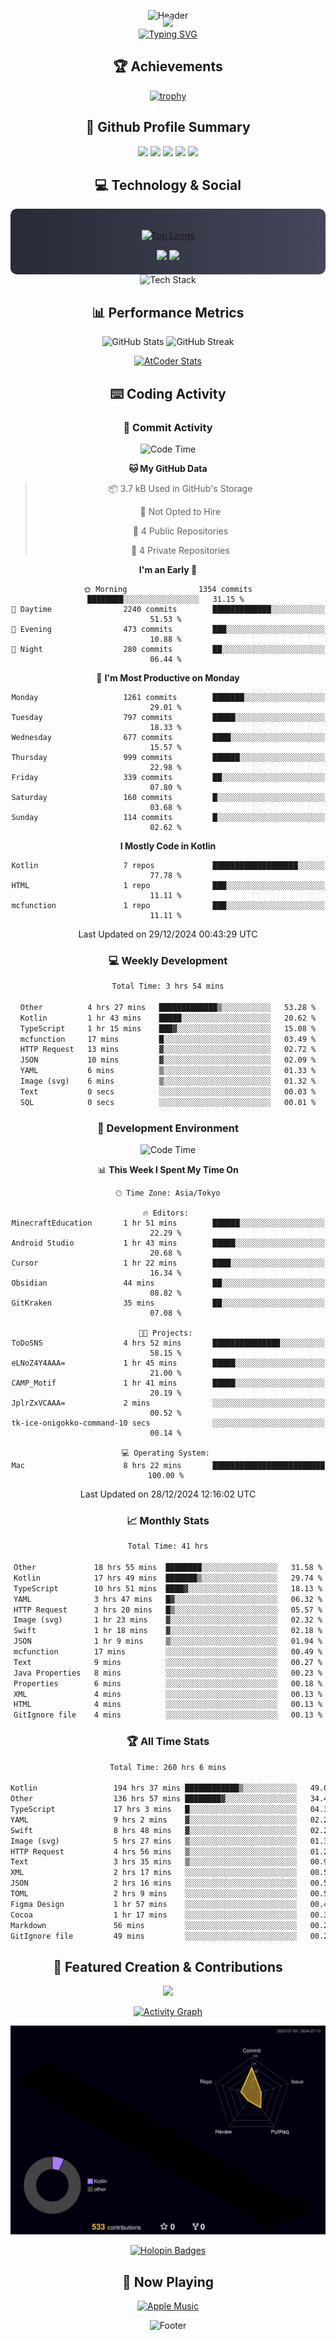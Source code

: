 <div align="center">
  
![Header](https://capsule-render.vercel.app/api?type=waving&color=gradient&customColorList=12&height=300&section=header&text=Welcome%20to%20Batapii's%20Universe&fontSize=50&animation=fadeIn&fontAlignY=40&desc=Android%20Developer%20|%20Kotlin%20LOVE%20)

<div style="margin-top: -20px;">
  <img src="https://readme-typing-svg.herokuapp.com/?lines=Crafting+Android+Experiences;Building+Tomorrow's+Apps+Today;Always+Learning,+Always+Growing&font=Fira%20Code&center=true&width=440&height=45&color=f75c7e&vCenter=true&size=22&pause=1000">
</div>

<a href="https://git.io/typing-svg">
  <img src="https://readme-typing-svg.demolab.com?font=Fira+Code&weight=600&size=28&duration=4000&pause=1000&center=true&vCenter=true&width=800&lines=Hey+there!+I'm+Batapii+%F0%9F%91%8B;Android+Developer+from+Japan+%F0%9F%87%AF%F0%9F%87%B5" alt="Typing SVG" />
</a>

## 🏆 Achievements

[![trophy](https://github-profile-trophy.vercel.app/?username=batapii&theme=onestar&no-frame=true&no-bg=true&column=8&rank=SECRET,SSS,SS,S,AAA,AA,A,B,C,?&margin-w=10&margin-h=10)](https://github.com/ryo-ma/github-profile-trophy)

## 🎯 Github Profile Summary

<div align="center">
  <img src="http://github-profile-summary-cards.vercel.app/api/cards/profile-details?username=batapii&theme=radical" />
  <img src="http://github-profile-summary-cards.vercel.app/api/cards/repos-per-language?username=batapii&theme=radical" />
  <img src="http://github-profile-summary-cards.vercel.app/api/cards/most-commit-language?username=batapii&theme=radical" />
  <img src="http://github-profile-summary-cards.vercel.app/api/cards/stats?username=batapii&theme=radical" />
  <img src="http://github-profile-summary-cards.vercel.app/api/cards/productive-time?username=batapii&theme=radical" />
</div>

## 💻 Technology & Social

<div align="center" style="background: linear-gradient(to right, #282A36, #44475A); padding: 20px; border-radius: 10px;">

[![Top Langs](https://github-readme-stats.vercel.app/api/top-langs/?username=batapii
)](https://github.com/anuraghazra/github-readme-stats)

<div style="margin-top: 15px">
<a href="https://github.com/batapii"><img src="https://img.shields.io/github/followers/batapii?style=for-the-badge&logo=github&label=Follow&color=ff6e96&labelColor=282A36"/></a>
<a href="https://twitter.com/batapii3939"><img src="https://img.shields.io/twitter/follow/batapii?style=for-the-badge&logo=twitter&color=1DA1F2&labelColor=282A36&label= Twitter"/></a>
</div>

</div>

<div align="center">
<img src="https://github-readme-tech-stack.vercel.app/api/cards?title=Tech+Stack&align=center&titleAlign=center&fontSize=20&lineHeight=10&lineCount=4&theme=github_dark&width=800&bg=%230D1117&badge=%23161B22&border=%2321262D&titleColor=%2358A6FF&line1=kotlin%2Ckotlin%2C0095D5%3Bandroid%2Candroid%2C00ff00%3Bjetpackcompose%2Cjetpack%2C4285F4%3B&line2=swift%2Cswift%2CFA7343%3Bfirebase%2Cfirebase%2CFFCA28%3Bgithub%2Cgithub%2C181717%3B&line3=typescript%2Ctypescript%2C3178C6%3Bgraphql%2Cgraphql%2CE10098%3Bsupabase%2Csupabase%2C3FCF8E%3B&line4=gradle%2Cgradle%2C02303A%3Bgitkraken%2Cgitkraken%2C179287%3Bpostman%2Cpostman%2CFF6C37%3B" alt="Tech Stack" />
</div>



## 📊 Performance Metrics

<div align="center">

![GitHub Stats](https://github-readme-stats.vercel.app/api?username=batapii&show_icons=true&theme=radical&hide_border=true&bg_color=0D1117)
![GitHub Streak](https://github-readme-streak-stats.herokuapp.com/?user=batapii&theme=radical&hide_border=true&background=0D1117)

[![AtCoder Stats](https://atcoder-readme-stats.vercel.app/stats/batapii3939?theme=dark&show_history=5&width=495)](https://github.com/iwbc-mzk/atcoder-readme-stats)

</div>

## ⌨️ Coding Activity

### 🌟 Commit Activity
<!--START_SECTION:commit-stats-->
![Code Time](http://img.shields.io/badge/Code%20Time-397%20hrs%203%20mins-blue)

**🐱 My GitHub Data** 

> 📦 3.7 kB Used in GitHub's Storage 
 > 
> 🚫 Not Opted to Hire
 > 
> 📜 4 Public Repositories 
 > 
> 🔑 4 Private Repositories 
 > 
**I'm an Early 🐤** 

```text
🌞 Morning                1354 commits        ████████░░░░░░░░░░░░░░░░░   31.15 % 
🌆 Daytime                2240 commits        █████████████░░░░░░░░░░░░   51.53 % 
🌃 Evening                473 commits         ███░░░░░░░░░░░░░░░░░░░░░░   10.88 % 
🌙 Night                  280 commits         ██░░░░░░░░░░░░░░░░░░░░░░░   06.44 % 
```
📅 **I'm Most Productive on Monday** 

```text
Monday                   1261 commits        ███████░░░░░░░░░░░░░░░░░░   29.01 % 
Tuesday                  797 commits         █████░░░░░░░░░░░░░░░░░░░░   18.33 % 
Wednesday                677 commits         ████░░░░░░░░░░░░░░░░░░░░░   15.57 % 
Thursday                 999 commits         ██████░░░░░░░░░░░░░░░░░░░   22.98 % 
Friday                   339 commits         ██░░░░░░░░░░░░░░░░░░░░░░░   07.80 % 
Saturday                 160 commits         █░░░░░░░░░░░░░░░░░░░░░░░░   03.68 % 
Sunday                   114 commits         █░░░░░░░░░░░░░░░░░░░░░░░░   02.62 % 
```


**I Mostly Code in Kotlin** 

```text
Kotlin                   7 repos             ███████████████████░░░░░░   77.78 % 
HTML                     1 repo              ███░░░░░░░░░░░░░░░░░░░░░░   11.11 % 
mcfunction               1 repo              ███░░░░░░░░░░░░░░░░░░░░░░   11.11 % 
```




 Last Updated on 29/12/2024 00:43:29 UTC
<!--END_SECTION:commit-stats-->

### 💻 Weekly Development
<!--START_SECTION:wakatime-->

```txt
Total Time: 3 hrs 54 mins

Other          4 hrs 27 mins   █████████████▒░░░░░░░░░░░   53.28 %
Kotlin         1 hr 43 mins    █████░░░░░░░░░░░░░░░░░░░░   20.62 %
TypeScript     1 hr 15 mins    ███▓░░░░░░░░░░░░░░░░░░░░░   15.08 %
mcfunction     17 mins         █░░░░░░░░░░░░░░░░░░░░░░░░   03.49 %
HTTP Request   13 mins         ▓░░░░░░░░░░░░░░░░░░░░░░░░   02.72 %
JSON           10 mins         ▓░░░░░░░░░░░░░░░░░░░░░░░░   02.09 %
YAML           6 mins          ▒░░░░░░░░░░░░░░░░░░░░░░░░   01.33 %
Image (svg)    6 mins          ▒░░░░░░░░░░░░░░░░░░░░░░░░   01.32 %
Text           0 secs          ░░░░░░░░░░░░░░░░░░░░░░░░░   00.03 %
SQL            0 secs          ░░░░░░░░░░░░░░░░░░░░░░░░░   00.01 %
```

<!--END_SECTION:wakatime-->

### 🔨 Development Environment
<!--START_SECTION:dev-stats-->
![Code Time](http://img.shields.io/badge/Code%20Time-397%20hrs%203%20mins-blue)

📊 **This Week I Spent My Time On** 

```text
🕑︎ Time Zone: Asia/Tokyo

🔥 Editors: 
MinecraftEducation       1 hr 51 mins        ██████░░░░░░░░░░░░░░░░░░░   22.29 % 
Android Studio           1 hr 43 mins        █████░░░░░░░░░░░░░░░░░░░░   20.68 % 
Cursor                   1 hr 22 mins        ████░░░░░░░░░░░░░░░░░░░░░   16.34 % 
Obsidian                 44 mins             ██░░░░░░░░░░░░░░░░░░░░░░░   08.82 % 
GitKraken                35 mins             ██░░░░░░░░░░░░░░░░░░░░░░░   07.08 % 

🐱‍💻 Projects: 
ToDoSNS                  4 hrs 52 mins       ███████████████░░░░░░░░░░   58.15 % 
eLNoZ4Y4AAA=             1 hr 45 mins        █████░░░░░░░░░░░░░░░░░░░░   21.00 % 
CAMP_Motif               1 hr 41 mins        █████░░░░░░░░░░░░░░░░░░░░   20.19 % 
JplrZxVCAAA=             2 mins              ░░░░░░░░░░░░░░░░░░░░░░░░░   00.52 % 
tk-ice-onigokko-command-10 secs              ░░░░░░░░░░░░░░░░░░░░░░░░░   00.14 % 

💻 Operating System: 
Mac                      8 hrs 22 mins       █████████████████████████   100.00 % 
```


 Last Updated on 28/12/2024 12:16:02 UTC
<!--END_SECTION:dev-stats-->

### 📈 Monthly Stats
<!--START_SECTION:wakamonth-->

```txt
Total Time: 41 hrs

Other             18 hrs 55 mins  ████████░░░░░░░░░░░░░░░░░   31.58 %
Kotlin            17 hrs 49 mins  ███████▒░░░░░░░░░░░░░░░░░   29.74 %
TypeScript        10 hrs 51 mins  ████▓░░░░░░░░░░░░░░░░░░░░   18.13 %
YAML              3 hrs 47 mins   █▓░░░░░░░░░░░░░░░░░░░░░░░   06.32 %
HTTP Request      3 hrs 20 mins   █▒░░░░░░░░░░░░░░░░░░░░░░░   05.57 %
Image (svg)       1 hr 23 mins    ▓░░░░░░░░░░░░░░░░░░░░░░░░   02.32 %
Swift             1 hr 18 mins    ▓░░░░░░░░░░░░░░░░░░░░░░░░   02.18 %
JSON              1 hr 9 mins     ▒░░░░░░░░░░░░░░░░░░░░░░░░   01.94 %
mcfunction        17 mins         ░░░░░░░░░░░░░░░░░░░░░░░░░   00.49 %
Text              9 mins          ░░░░░░░░░░░░░░░░░░░░░░░░░   00.27 %
Java Properties   8 mins          ░░░░░░░░░░░░░░░░░░░░░░░░░   00.23 %
Properties        6 mins          ░░░░░░░░░░░░░░░░░░░░░░░░░   00.18 %
XML               4 mins          ░░░░░░░░░░░░░░░░░░░░░░░░░   00.13 %
HTML              4 mins          ░░░░░░░░░░░░░░░░░░░░░░░░░   00.13 %
GitIgnore file    4 mins          ░░░░░░░░░░░░░░░░░░░░░░░░░   00.13 %
```

<!--END_SECTION:wakamonth-->

### 🏆 All Time Stats
<!--START_SECTION:wakaalltime-->

```txt
Total Time: 260 hrs 6 mins

Kotlin                 194 hrs 37 mins ████████████▒░░░░░░░░░░░░   49.02 %
Other                  136 hrs 57 mins ████████▓░░░░░░░░░░░░░░░░   34.49 %
TypeScript             17 hrs 3 mins   █░░░░░░░░░░░░░░░░░░░░░░░░   04.30 %
YAML                   9 hrs 2 mins    ▓░░░░░░░░░░░░░░░░░░░░░░░░   02.28 %
Swift                  8 hrs 48 mins   ▓░░░░░░░░░░░░░░░░░░░░░░░░   02.22 %
Image (svg)            5 hrs 27 mins   ▒░░░░░░░░░░░░░░░░░░░░░░░░   01.37 %
HTTP Request           4 hrs 56 mins   ▒░░░░░░░░░░░░░░░░░░░░░░░░   01.25 %
Text                   3 hrs 35 mins   ▒░░░░░░░░░░░░░░░░░░░░░░░░   00.90 %
XML                    2 hrs 17 mins   ░░░░░░░░░░░░░░░░░░░░░░░░░   00.58 %
JSON                   2 hrs 16 mins   ░░░░░░░░░░░░░░░░░░░░░░░░░   00.57 %
TOML                   2 hrs 9 mins    ░░░░░░░░░░░░░░░░░░░░░░░░░   00.54 %
Figma Design           1 hr 57 mins    ░░░░░░░░░░░░░░░░░░░░░░░░░   00.49 %
Cocoa                  1 hr 17 mins    ░░░░░░░░░░░░░░░░░░░░░░░░░   00.32 %
Markdown               56 mins         ░░░░░░░░░░░░░░░░░░░░░░░░░   00.24 %
GitIgnore file         49 mins         ░░░░░░░░░░░░░░░░░░░░░░░░░   00.21 %
```

<!--END_SECTION:wakaalltime-->


## 🌟 Featured Creation & Contributions

<div align="center">
  <a href="https://github.com/batapii/ToDoSNS">
    <img src="https://github-readme-stats.vercel.app/api/pin/?username=batapii&repo=ToDoSNS&theme=radical&hide_border=true&bg_color=0D1117" />
  </a>

[![Activity Graph](https://github-readme-activity-graph.vercel.app/graph?username=batapii&custom_title=Contribution%20Graph&hide_border=true&theme=radical&bg_color=0D1117)](https://github.com/ashutosh00710/github-readme-activity-graph)

![3D Contrib](./profile-3d-contrib/profile-night-rainbow.svg)

[![Holopin Badges](https://holopin.me/batapii)](https://holopin.io/@batapii)

</div>

## 🎵 Now Playing

<div align="center">
  
[![Apple Music](https://music-profile.rayriffy.com/theme/dark.svg?uid=001005.6598667d2ffd4a10a4f429edd0ba24c4.1156)](https://github.com/rayriffy/apple-music-github-profile)

</div>

![Footer](https://capsule-render.vercel.app/api?type=waving&color=gradient&customColorList=12&height=100&section=footer)

</div>

